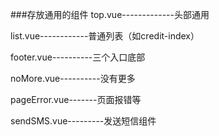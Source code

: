 ###存放通用的组件
top.vue-------------头部通用

list.vue------------普通列表（如credit-index）

footer.vue----------三个入口底部

noMore.vue----------没有更多

pageError.vue-------页面报错等

sendSMS.vue---------发送短信组件
